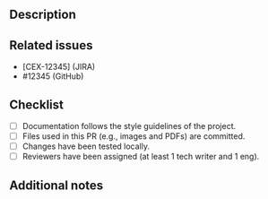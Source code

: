 ## Description
<!-- What does this PR do? -->

## Related issues
<!-- What issues in JIRA or GitHub if any, does this PR relate to? -->

- [CEX-12345] (JIRA)
- #12345 (GitHub)

## Checklist
<!-- Mark the items that apply to this pull request with an 'x'. -->

- [ ] Documentation follows the style guidelines of the project.
- [ ] Files used in this PR (e.g., images and PDFs) are committed.
- [ ] Changes have been tested locally.
- [ ] Reviewers have been assigned (at least 1 tech writer and 1 eng).

## Additional notes
<!-- What else, if anything, is helpful for a reviewer to know? -->

